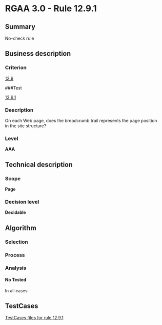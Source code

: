 # RGAA 3.0 -  Rule 12.9.1

## Summary

No-check rule

## Business description

### Criterion

[12.9](http://asqatasun.github.io/RGAA--3.0--EN/RGAA3.0_Criteria_English_version_v1.html#crit-12-9)

###Test

[12.9.1](http://asqatasun.github.io/RGAA--3.0--EN/RGAA3.0_Criteria_English_version_v1.html#test-12-9-1)

### Description
On each Web page, does
    the breadcrumb trail represents the page position in the
    site structure? 


### Level

**AAA**

## Technical description

### Scope

**Page**

### Decision level

**Decidable**

## Algorithm

### Selection

### Process

### Analysis

#### No Tested 

In all cases





##  TestCases 

[TestCases files for rule 12.9.1](https://gitlab.com/asqatasun/Asqatasun/-/tree/master/rules/rules-rgaa3.0/src/test/resources/testcases/rgaa30/Rgaa30Rule120901/) 


